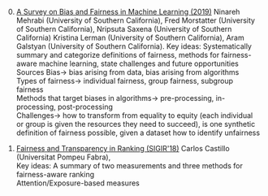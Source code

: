 0. [A Survey on Bias and Fairness in Machine Learning (2019)](https://arxiv.org/pdf/1908.09635)  Ninareh Mehrabi (University of Southern California), Fred Morstatter (University of Southern California), Nripsuta Saxena (University of Southern California) Kristina Lerman (University of Southern California), Aram Galstyan (University of Southern California).
Key ideas: Systematically summary and categorize definitions of fairness, methods for fairness-aware machine learning, state challenges and future opportunities  
Sources Bias-> bias arising from data, bias arising from algorithms  
Types of fairness-> individual fairness, group fairness, subgroup fairness  
Methods that target biases in algorithms-> pre-processing, in-processing, post-processing  
Challenges-> how to transform from equality to equity (each individual or group is given the resources they need to succeed), is one synthetic definition of fairness possible, given a dataset how to identify unfairness


  
  1. [Fairness and Transparency in Ranking (SIGIR'18)](https://dl.acm.org/ft_gateway.cfm?id=3308783&ftid=2036216&dwn=1&CFID=119489206&CFTOKEN=76711083f903224c-E779318B-BFED-B517-2464C9710362C053)	Carlos Castillo	(Universitat Pompeu Fabra),  
Key ideas: A summary of two measurements and three methods for fairness-aware ranking  
Attention/Exposure-based measures
